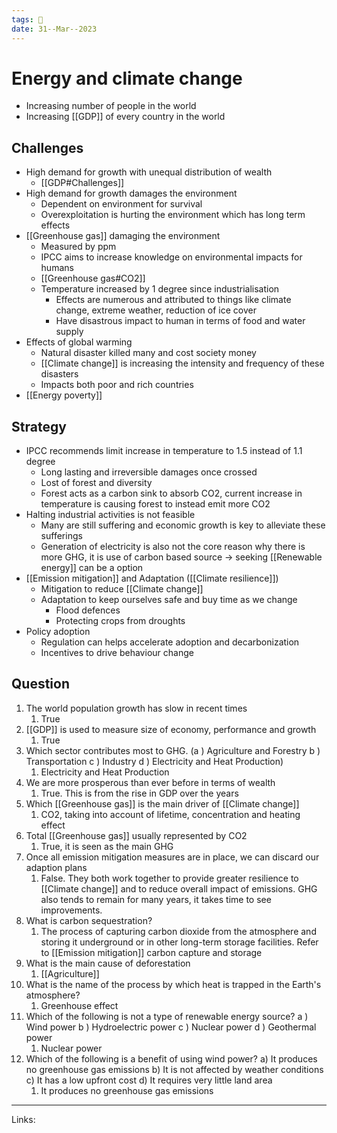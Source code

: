 ```yaml
---
tags: 🌱
date: 31--Mar--2023
---
```


# Energy and climate change

- Increasing number of people in the world
- Increasing [[GDP]] of every country in the world
## Challenges
- High demand for growth with unequal distribution of wealth
    - [[GDP#Challenges]]
- High demand for growth damages the environment
    - Dependent on environment for survival
    - Overexploitation is hurting the environment which has long term effects
- [[Greenhouse gas]] damaging the environment
    - Measured by ppm
    - IPCC aims to increase knowledge on environmental impacts for humans
    - [[Greenhouse gas#CO2]]
    - Temperature increased by 1 degree since industrialisation
        - Effects are numerous and attributed to things like climate change, extreme weather, reduction of ice cover
        - Have disastrous impact to human in terms of food and water supply
- Effects of global warming
    - Natural disaster killed many and cost society money
    - [[Climate change]] is increasing the intensity and frequency of these disasters
    - Impacts both poor and rich countries
- [[Energy poverty]]
## Strategy
- IPCC recommends limit increase in temperature to 1.5 instead of 1.1 degree
    - Long lasting and irreversible damages once crossed
    - Lost of forest and diversity
    - Forest acts as a carbon sink to absorb CO2, current increase in temperature is causing forest to instead emit more CO2
- Halting industrial activities is not feasible
    - Many are still suffering and economic growth is key to alleviate these sufferings
    - Generation of electricity is also not the core reason why there is more GHG, it is use of carbon based source → seeking [[Renewable energy]] can be a option
- [[Emission mitigation]] and Adaptation ([[Climate resilience]])
    - Mitigation to reduce [[Climate change]]
    - Adaptation to keep ourselves safe and buy time as we change
        - Flood defences
        - Protecting crops from droughts
- Policy adoption
    - Regulation can helps accelerate adoption and decarbonization
    - Incentives to drive behaviour change
## Question
1. The world population growth has slow in recent times
    1. True
2. [[GDP]] is used to measure size of economy, performance and growth
    1. True
3. Which sector contributes most to GHG. (a ) Agriculture and Forestry b ) Transportation c ) Industry d ) Electricity and Heat Production)
    1. Electricity and Heat Production
4. We are more prosperous than ever before in terms of wealth
    1. True. This is from the rise in GDP over the years
5. Which [[Greenhouse gas]] is the main driver of [[Climate change]]
    1. CO2, taking into account of lifetime, concentration and heating effect
6. Total [[Greenhouse gas]] usually represented by CO2
    1. True, it is seen as the main GHG
7. Once all emission mitigation measures are in place, we can discard our adaption plans
    1. False. They both work together to provide greater resilience to [[Climate change]] and to reduce overall impact of emissions. GHG also tends to remain for many years, it takes time to see improvements.
8. What is carbon sequestration?
    1. The process of capturing carbon dioxide from the atmosphere and storing it underground or in other long-term storage facilities. Refer to [[Emission mitigation]] carbon capture and storage
9. What is the main cause of deforestation
    1. [[Agriculture]]
10. What is the name of the process by which heat is trapped in the Earth's atmosphere?
    1. Greenhouse effect
11. Which of the following is not a type of renewable energy source? a ) Wind power b ) Hydroelectric power c ) Nuclear power d ) Geothermal power
    1. Nuclear power
12. Which of the following is a benefit of using wind power? a) It produces no greenhouse gas emissions b) It is not affected by weather conditions c) It has a low upfront cost d) It requires very little land area
    1. It produces no greenhouse gas emissions

---
Links: 